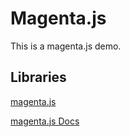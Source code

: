 # Magenta.js
This is a magenta.js demo.

## Libraries
[magenta.js](https://github.com/magenta/magenta-js)

[magenta.js Docs](https://magenta.github.io/magenta-js/music/index.html)